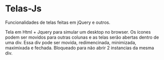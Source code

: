 # Telas-Js
Funcionalidades de telas feitas em jQuery e outros.

Tela em Html + Jquery para simular um desktop no browser.
Os ícones podem ser movidos para outras colunas e as telas serão abertas dentro de uma div. Essa div pode ser movida, redimencinada, minimizada, maximixada e fechada.
Bloqueado para não abrir 2 instancias da mesma div.
